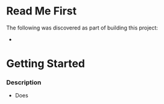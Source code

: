 # Read Me First
The following was discovered as part of building this project:

* 

# Getting Started

### Description

* Does


